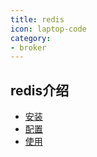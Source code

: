 ```yaml
---
title: redis
icon: laptop-code
category:
- broker
---
```

## redis介绍

- [安装](install.md)
- [配置](config.md)
- [使用](use.md)